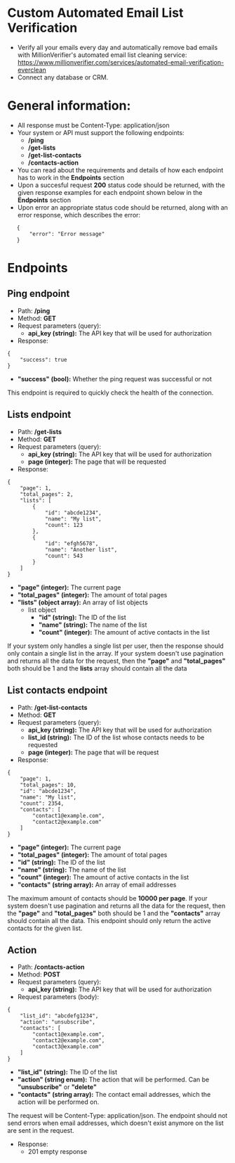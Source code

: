 # Custom Automated Email List Verification
- Verify all your emails every day and automatically remove bad emails with MillionVerifier's automated email list cleaning service: https://www.millionverifier.com/services/automated-email-verification-everclean
- Connect any database or CRM.

# General information:

- All response must be Content-Type: application/json
- Your system or API must support the following endpoints:
    - **/ping**
    - **/get-lists**
    - **/get-list-contacts**
    - **/contacts-action**
- You can read about the requirements and details of how each endpoint has to work in the **Endpoints** section
- Upon a succesful request **200** status code should be returned, with the given response examples for each endpoint shown below in the **Endpoints** section
- Upon error an appropriate status code should be returned, along with an error response, which describes the error:
 ```
    {
        "error": "Error message"
    }
```

# Endpoints

## Ping endpoint
- Path: **/ping**
- Method: **GET**
- Request parameters (query):
    - **api_key (string):** The API key that will be used for authorization
- Response:
```
{
    "success": true
}
```
- **"success" (bool):** Whether the ping request was successful or not

This endpoint is required to quickly check the health of the connection.

## Lists endpoint
- Path: **/get-lists**
- Method: **GET**
- Request parameters (query):
    - **api_key (string):** The API key that will be used for authorization
    - **page (integer):** The page that will be requested
- Response:
```
{   
    "page": 1,
    "total_pages": 2,
    "lists": [
        {
            "id": "abcde1234",
            "name": "My list",
            "count": 123
        },
        {
            "id": "efgh5678",
            "name": "Another list",
            "count": 543
        }
    ]
}
```
- **"page" (integer):** The current page
- **"total_pages" (integer):** The amount of total pages
- **"lists" (object array):** An array of list objects
    - list object
        - **"id" (string):** The ID of the list
        - **"name" (string):** The name of the list
        - **"count" (integer):** The amount of active contacts in the list


If your system only handles a single list per user, then the response should only contain a single list in the array. If your system doesn't use pagination and returns all the data for the request, then the **"page"** and **"total_pages"** both should be 1 and the **lists** array should contain all the data

## List contacts endpoint
- Path: **/get-list-contacts**
- Method: **GET**
- Request parameters (query):
    - **api_key (string):** The API key that will be used for authorization
    - **list_id (string):** The ID of the list whose contacts needs to be requested
    - **page (integer):** The page that will be request
- Response:
```
{
    "page": 1,
    "total_pages": 10,
    "id": "abcde1234",
    "name": "My list",
    "count": 2354,
    "contacts": [
        "contact1@example.com",
        "contact2@example.com"
    ]
}
```
- **"page" (integer):** The current page
- **"total_pages" (integer):** The amount of total pages
- **"id" (string):** The ID of the list
- **"name" (string):** The name of the list
- **"count" (integer):** The amount of active contacts in the list
- **"contacts" (string array):** An array of email addresses

The maximum amount of contacts should be **10000 per page**. If your system doesn't use pagination and returns all the data for the request, then the **"page"** and **"total_pages"** both should be 1 and the **"contacts"** array should contain all the data. This endpoint should only return the active contacts for the given list.

## Action
- Path: **/contacts-action**
- Method: **POST**
- Request parameters (query):
    - **api_key (string):** The API key that will be used for authorization
- Request parameters (body):
```
{
    "list_id": "abcdefg1234",
    "action": "unsubscribe",
    "contacts": [
        "contact1@example.com",
        "contact2@example.com",
        "contact3@example.com"
    ]
}
```
- **"list_id" (string):** The ID of the list
- **"action" (string enum):** The action that will be performed. Can be **"unsubscribe"** or **"delete"**
- **"contacts" (string array):** The contact email addresses, which the action will be performed on.

The request will be Content-Type: application/json. The endpoint should not send errors when email addresses, which doesn't exist anymore on the list are sent in the request.

- Response:
    - 201 empty response

